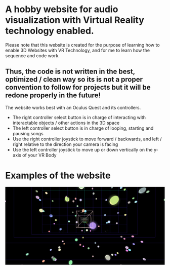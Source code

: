# A hobby website for audio visualization with Virtual Reality technology enabled.

Please note that this website is created for the purpose of learning how to enable 3D Websites with VR Technology, and for me to learn how the sequence and code work.
## Thus, the code is not written in the best, optimized / clean way so its is not a proper convention to follow for projects but it will be redone properly in the future!

The website works best with an Oculus Quest and its controllers.

* The right controller select button is in charge of interacting with interactable objects / other actions in the 3D space
* The left controller select button is in charge of looping, starting and pausing songs
* Use the right controller joystick to move forward / backwards, and left / right relative to the direction your camera is facing
* Use the left controller joystick to move up or down vertically on the y-axis of your VR Body

# Examples of the website
![alt text](./readMe/exp1.png)

